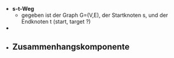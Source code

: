 - **s-t-Weg**
	- gegeben ist der Graph G=(V,E), der Startknoten s, und der Endknoten t (start, target ?)
-
- **Zusammenhangskomponente**
	-